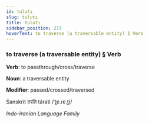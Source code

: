 ```yaml
---
id: tulutı
slug: tulutı
title: tulutı
sidebar_position: 273
hoverText: to traverse (a traversable entity) § Verb
---
```


### to traverse (a traversable entity) § Verb

**Verb**: to passthrough/cross/traverse

**Noun**: a traversable entity

**Modifier**: passed/crossed/traversed

Sanskrit तरति tárati /ˈt̪ɐ.ɾɐ.t̪i/

*Indo-Iranian Language Family*